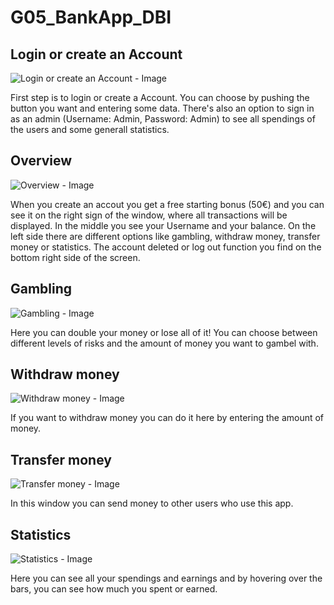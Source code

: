 # G05_BankApp_DBI

## Login or create an Account
![Login or create an Account - Image](https://github.com/BlJanosch/G05_BankApp_DBI/assets/167287612/e18aba73-b18e-4da7-aa11-0556b605fcba)

First step is to login or create a Account. You can choose by pushing the button you want and entering some data. There's also an option to sign in as an admin (Username: Admin, Password: Admin) to see all spendings of the users and some generall statistics.

## Overview
![Overview - Image](https://github.com/BlJanosch/G05_BankApp_DBI/assets/167287612/787aaf5f-8a3d-4038-8af6-03d19b377af6)

When you create an accout you get a free starting bonus (50€) and you can see it on the right sign of the window, where all transactions will be displayed. In the middle you see your Username and your balance. On the left side there are different options like gambling, withdraw money, transfer money or statistics. The account deleted or log out function you find on the bottom right side of the screen.

## Gambling
![Gambling - Image](https://github.com/BlJanosch/G05_BankApp_DBI/assets/167287612/5e3c11bf-0d86-4ab5-9da7-c572d7995633)

Here you can double your money or lose all of it! You can choose between different levels of risks and the amount of money you want to gambel with.

## Withdraw money
![Withdraw money - Image](https://github.com/BlJanosch/G05_BankApp_DBI/assets/167287612/666dcb78-f261-4b34-b746-6699de9c714c)

If you want to withdraw money you can do it here by entering the amount of money.

## Transfer money
![Transfer money - Image](https://github.com/BlJanosch/G05_BankApp_DBI/assets/167287612/9a3020bd-f8ce-491b-a33b-ae2286ac9c8e)

In this window you can send money to other users who use this app.

## Statistics
![Statistics - Image](https://github.com/BlJanosch/G05_BankApp_DBI/assets/167287612/6fb143e7-3d4d-4ac9-82d5-4529dd89e7c4)

Here you can see all your spendings and earnings and by hovering over the bars, you can see how much you spent or earned.
